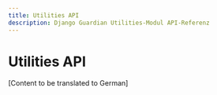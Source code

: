 ```yaml
---
title: Utilities API
description: Django Guardian Utilities-Modul API-Referenz
---
```


# Utilities API

[Content to be translated to German]

<!-- This page content will be translated from the main English api/utils.md -->

